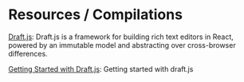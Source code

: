 # Resources / Compilations
[Draft.js](https://draftjs.org/docs/overview.html): Draft.js is a framework for building rich text editors in React, powered by an immutable model and abstracting over cross-browser differences.

[Getting Started with Draft.js](http://reactrocket.com/post/getting-started-with-draft-js/): Getting started with draft.js
